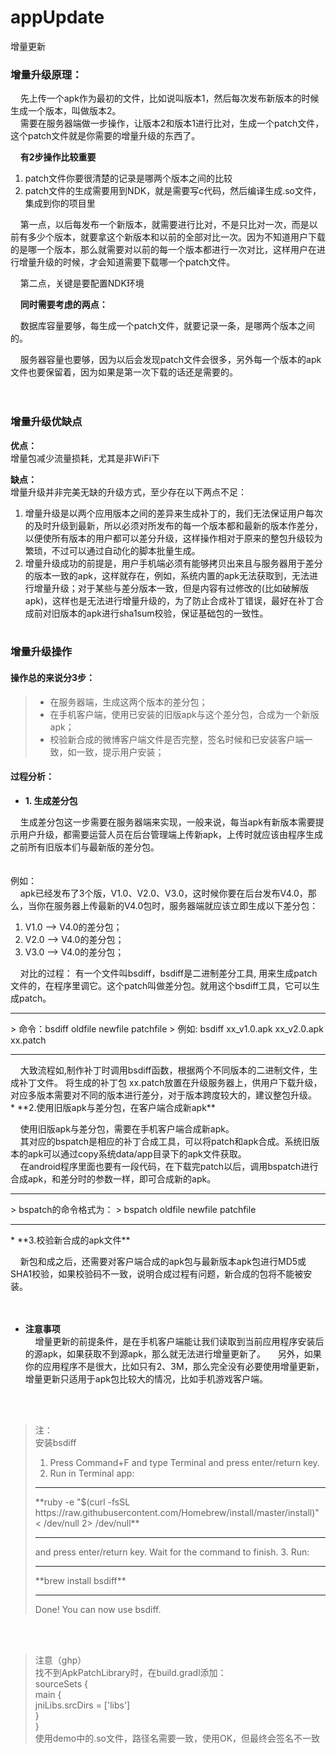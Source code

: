 # appUpdate
增量更新
<h3>增量升级原理：</h3>

&nbsp;&nbsp;&nbsp;&nbsp;先上传一个apk作为最初的文件，比如说叫版本1，然后每次发布新版本的时候生成一个版本，叫做版本2。<br>
&nbsp;&nbsp;&nbsp;&nbsp;需要在服务器端做一步操作，让版本2和版本1进行比对，生成一个patch文件，这个patch文件就是你需要的增量升级的东西了。<br>

&nbsp;&nbsp;&nbsp;&nbsp;**有2步操作比较重要**<br>

1. patch文件你要很清楚的记录是哪两个版本之间的比较<br>
2. patch文件的生成需要用到NDK，就是需要写c代码，然后编译生成.so文件，集成到你的项目里<br>

&nbsp;&nbsp;&nbsp;&nbsp;第一点，以后每发布一个新版本，就需要进行比对，不是只比对一次，而是以前有多少个版本，就要拿这个新版本和以前的全部对比一次。因为不知道用户下载的是哪一个版本，那么就需要对以前的每一个版本都进行一次对比，这样用户在进行增量升级的时候，才会知道需要下载哪一个patch文件。<br>

&nbsp;&nbsp;&nbsp;&nbsp;第二点，关键是要配置NDK环境<br>

&nbsp;&nbsp;&nbsp;&nbsp;**同时需要考虑的两点：**<br>

&nbsp;&nbsp;&nbsp;&nbsp;数据库容量要够，每生成一个patch文件，就要记录一条，是哪两个版本之间的。<br>

&nbsp;&nbsp;&nbsp;&nbsp;服务器容量也要够，因为以后会发现patch文件会很多，另外每一个版本的apk文件也要保留着，因为如果是第一次下载的话还是需要的。<br>
<br><br>
### 增量升级优缺点  
  
**优点：**  
增量包减少流量损耗，尤其是非WiFi下  

**缺点：**  
增量升级并非完美无缺的升级方式，至少存在以下两点不足： 
 
1. 增量升级是以两个应用版本之间的差异来生成补丁的，我们无法保证用户每次的及时升级到最新，所以必须对所发布的每一个版本都和最新的版本作差分，以便使所有版本的用户都可以差分升级，这样操作相对于原来的整包升级较为繁琐，不过可以通过自动化的脚本批量生成。  
2. 增量升级成功的前提是，用户手机端必须有能够拷贝出来且与服务器用于差分的版本一致的apk，这样就存在，例如，系统内置的apk无法获取到，无法进行增量升级；对于某些与差分版本一致，但是内容有过修改的(比如破解版apk)，这样也是无法进行增量升级的，为了防止合成补丁错误，最好在补丁合成前对旧版本的apk进行sha1sum校验，保证基础包的一致性。
<br><br>
### 增量升级操作  

#### 操作总的来说分3步：
> * 在服务器端，生成这两个版本的差分包；  
> * 在手机客户端，使用已安装的旧版apk与这个差分包，合成为一个新版apk；  
> * 校验新合成的微博客户端文件是否完整，签名时候和已安装客户端一致，如一致，提示用户安装；

#### 过程分析：  
* **1. 生成差分包**  

&nbsp;&nbsp;&nbsp;&nbsp;生成差分包这一步需要在服务器端来实现，一般来说，每当apk有新版本需要提示用户升级，都需要运营人员在后台管理端上传新apk，上传时就应该由程序生成之前所有旧版本们与最新版的差分包。  
<br>  
例如：  
&nbsp;&nbsp;&nbsp;&nbsp;apk已经发布了3个版，V1.0、V2.0、V3.0，这时候你要在后台发布V4.0，那么，当你在服务器上传最新的V4.0包时，服务器端就应该立即生成以下差分包：

 1. V1.0 ——> V4.0的差分包；
 2. V2.0 ——> V4.0的差分包；
 3. V3.0 ——> V4.0的差分包；  

&nbsp;&nbsp;&nbsp;&nbsp;对比的过程：  有一个文件叫bsdiff，bsdiff是二进制差分工具, 用来生成patch文件的，在程序里调它。这个patch叫做差分包。就用这个bsdiff工具，它可以生成patch。  

<hr>
 > 命令：bsdiff oldfile newfile patchfile    
 > 例如: bsdiff xx_v1.0.apk xx_v2.0.apk xx.patch  
  
<hr> 
&nbsp;&nbsp;&nbsp;&nbsp;大致流程如,制作补丁时调用bsdiff函数，根据两个不同版本的二进制文件，生成补丁文件。 将生成的补丁包 xx.patch放置在升级服务器上，供用户下载升级，对应多版本需要对不同的版本进行差分，对于版本跨度较大的，建议整包升级。  
<br>
* **2.使用旧版apk与差分包，在客户端合成新apk**   

&nbsp;&nbsp;&nbsp;&nbsp;使用旧版apk与差分包，需要在手机客户端合成新apk。  
&nbsp;&nbsp;&nbsp;&nbsp;其对应的bspatch是相应的补丁合成工具，可以将patch和apk合成。系统旧版本的apk可以通过copy系统data/app目录下的apk文件获取。  
&nbsp;&nbsp;&nbsp;&nbsp;在android程序里面也要有一段代码，在下载完patch以后，调用bspatch进行合成apk，和差分时的参数一样，即可合成新的apk。  
<hr>
 > bspatch的命令格式为：    
 > bspatch oldfile newfile patchfile  
  
<hr>
* **3.校验新合成的apk文件**  

&nbsp;&nbsp;&nbsp;&nbsp;新包和成之后，还需要对客户端合成的apk包与最新版本apk包进行MD5或SHA1校验，如果校验码不一致，说明合成过程有问题，新合成的包将不能被安装。  
<br>
<br>

* **注意事项**  
&nbsp;&nbsp;&nbsp;&nbsp;增量更新的前提条件，是在手机客户端能让我们读取到当前应用程序安装后的源apk，如果获取不到源apk，那么就无法进行增量更新了。
&nbsp;&nbsp;&nbsp;&nbsp;另外，如果你的应用程序不是很大，比如只有2、3M，那么完全没有必要使用增量更新，增量更新只适用于apk包比较大的情况，比如手机游戏客户端。  
<br>
<br>


> 注：  
> 安装bsdiff  
> 1. Press Command+F and type Terminal and press enter/return key.
> 2. Run in Terminal app:
> <hr>
> **ruby -e "$(curl -fsSL https://raw.githubusercontent.com/Homebrew/install/master/install)" < /dev/null 2> /dev/null**
> <hr>
> and press enter/return key. Wait for the command to finish.
> 3. Run: 
> <hr> 
> **brew install bsdiff**  
> <hr>
> Done! You can now use bsdiff.  
  
  
<br><br>
> 注意（ghp）  
> 找不到ApkPatchLibrary时，在build.gradl添加：  
> sourceSets {  
> main {  
> jniLibs.srcDirs = ['libs']  
> }  
> }  
> 使用demo中的.so文件，路径名需要一致，使用OK，但最终会签名不一致  